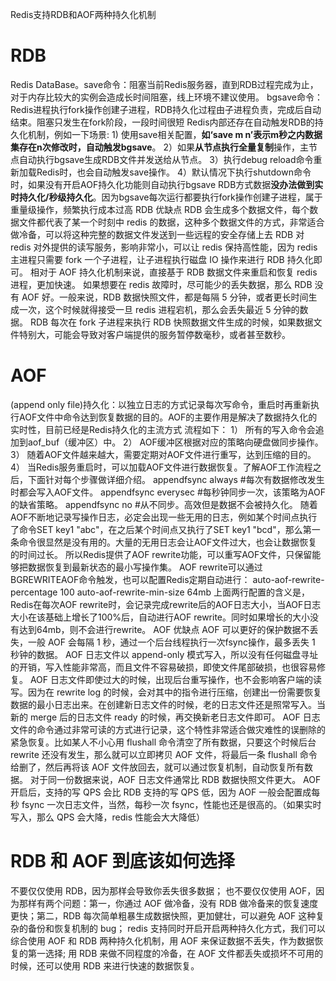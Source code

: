 Redis支持RDB和AOF两种持久化机制

# RDB
Redis DataBase。save命令：阻塞当前Redis服务器，直到RDB过程完成为止，对于内存比较大的实例会造成长时间阻塞，线上环境不建议使用。
bgsave命令：Redis进程执行fork操作创建子进程，RDB持久化过程由子进程负责，完成后自动结束。阻塞只发生在fork阶段，一段时间很短
Redis内部还存在自动触发RDB的持久化机制，例如一下场景:
    1) 使用save相关配置，**如‘save m n’表示m秒之内数据集存在n次修改时，自动触发bgsave**。
    2）如果**从节点执行全量复制**操作，主节点自动执行bgsave生成RDB文件并发送给从节点。
    3）执行debug reload命令重新加载Redis时，也会自动触发save操作。
    4）默认情况下执行shutdown命令时，如果没有开启AOF持久化功能则自动执行bgsave
RDB方式数据**没办法做到实时持久化/秒级持久化**。因为bgsave每次运行都要执行fork操作创建子进程，属于重量级操作，频繁执行成本过高
RDB 优缺点
RDB 会生成多个数据文件，每个数据文件都代表了某一个时刻中 redis 的数据，这种多个数据文件的方式，非常适合做冷备，可以将这种完整的数据文件发送到一些远程的安全存储上去
RDB 对 redis 对外提供的读写服务，影响非常小，可以让 redis 保持高性能，因为 redis 主进程只需要 fork 一个子进程，让子进程执行磁盘 IO 操作来进行 RDB 持久化即可。
相对于 AOF 持久化机制来说，直接基于 RDB 数据文件来重启和恢复 redis 进程，更加快速。
如果想要在 redis 故障时，尽可能少的丢失数据，那么 RDB 没有 AOF 好。一般来说，RDB 数据快照文件，都是每隔 5 分钟，或者更长时间生成一次，这个时候就得接受一旦 redis 进程宕机，那么会丢失最近 5 分钟的数据。
RDB 每次在 fork 子进程来执行 RDB 快照数据文件生成的时候，如果数据文件特别大，可能会导致对客户端提供的服务暂停数毫秒，或者甚至数秒。

# AOF
(append only file)持久化：以独立日志的方式记录每次写命令，重启时再重新执行AOF文件中命令达到恢复数据的目的。AOF的主要作用是解决了数据持久化的实时性，目前已经是Redis持久化的主流方式
流程如下：
1） 所有的写入命令会追加到aof_buf（缓冲区）中。
2） AOF缓冲区根据对应的策略向硬盘做同步操作。
3） 随着AOF文件越来越大，需要定期对AOF文件进行重写，达到压缩的目的。
4） 当Redis服务重启时，可以加载AOF文件进行数据恢复。了解AOF工作流程之后，下面针对每个步骤做详细介绍。
appendfsync always     #每次有数据修改发生时都会写入AOF文件。
appendfsync everysec  #每秒钟同步一次，该策略为AOF的缺省策略。
appendfsync no          #从不同步。高效但是数据不会被持久化。
随着AOF不断地记录写操作日志，必定会出现一些无用的日志，例如某个时间点执行了命令SET key1 "abc"，在之后某个时间点又执行了SET key1 "bcd"，那么第一条命令很显然是没有用的。大量的无用日志会让AOF文件过大，也会让数据恢复的时间过长。
所以Redis提供了AOF rewrite功能，可以重写AOF文件，只保留能够把数据恢复到最新状态的最小写操作集。
AOF rewrite可以通过BGREWRITEAOF命令触发，也可以配置Redis定期自动进行：
auto-aof-rewrite-percentage 100
auto-aof-rewrite-min-size 64mb
上面两行配置的含义是，Redis在每次AOF rewrite时，会记录完成rewrite后的AOF日志大小，当AOF日志大小在该基础上增长了100%后，自动进行AOF rewrite。同时如果增长的大小没有达到64mb，则不会进行rewrite。
AOF 优缺点
AOF 可以更好的保护数据不丢失，一般 AOF 会每隔 1 秒，通过一个后台线程执行一次fsync操作，最多丢失 1 秒钟的数据。
AOF 日志文件以 append-only 模式写入，所以没有任何磁盘寻址的开销，写入性能非常高，而且文件不容易破损，即使文件尾部破损，也很容易修复。
AOF 日志文件即使过大的时候，出现后台重写操作，也不会影响客户端的读写。因为在 rewrite log 的时候，会对其中的指令进行压缩，创建出一份需要恢复数据的最小日志出来。在创建新日志文件的时候，老的日志文件还是照常写入。当新的 merge 后的日志文件 ready 的时候，再交换新老日志文件即可。
AOF 日志文件的命令通过非常可读的方式进行记录，这个特性非常适合做灾难性的误删除的紧急恢复。比如某人不小心用 flushall 命令清空了所有数据，只要这个时候后台 rewrite 还没有发生，那么就可以立即拷贝 AOF 文件，将最后一条 flushall 命令给删了，然后再将该 AOF 文件放回去，就可以通过恢复机制，自动恢复所有数据。
对于同一份数据来说，AOF 日志文件通常比 RDB 数据快照文件更大。
AOF 开启后，支持的写 QPS 会比 RDB 支持的写 QPS 低，因为 AOF 一般会配置成每秒 fsync 一次日志文件，当然，每秒一次 fsync，性能也还是很高的。（如果实时写入，那么 QPS 会大降，redis 性能会大大降低）

# RDB 和 AOF 到底该如何选择
不要仅仅使用 RDB，因为那样会导致你丢失很多数据；
也不要仅仅使用 AOF，因为那样有两个问题：第一，你通过 AOF 做冷备，没有 RDB 做冷备来的恢复速度更快；第二，RDB 每次简单粗暴生成数据快照，更加健壮，可以避免 AOF 这种复杂的备份和恢复机制的 bug；
redis 支持同时开启开启两种持久化方式，我们可以综合使用 AOF 和 RDB 两种持久化机制，用 AOF 来保证数据不丢失，作为数据恢复的第一选择; 用 RDB 来做不同程度的冷备，在 AOF 文件都丢失或损坏不可用的时候，还可以使用 RDB 来进行快速的数据恢复。

